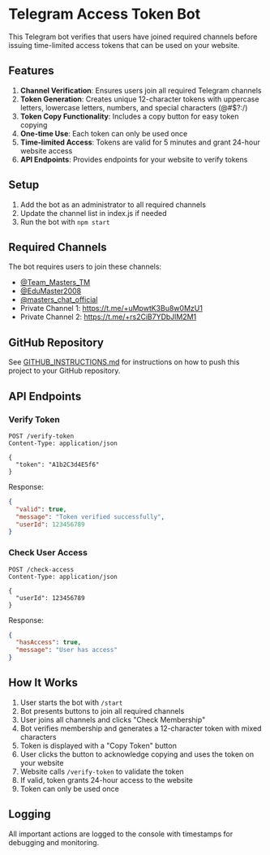 # Telegram Access Token Bot

This Telegram bot verifies that users have joined required channels before issuing time-limited access tokens that can be used on your website.

## Features

1. **Channel Verification**: Ensures users join all required Telegram channels
2. **Token Generation**: Creates unique 12-character tokens with uppercase letters, lowercase letters, numbers, and special characters (@#$?:/)
3. **Token Copy Functionality**: Includes a copy button for easy token copying
4. **One-time Use**: Each token can only be used once
5. **Time-limited Access**: Tokens are valid for 5 minutes and grant 24-hour website access
6. **API Endpoints**: Provides endpoints for your website to verify tokens

## Setup

1. Add the bot as an administrator to all required channels
2. Update the channel list in index.js if needed
3. Run the bot with `npm start`

## Required Channels

The bot requires users to join these channels:
- [@Team_Masters_TM](https://t.me/Team_Masters_TM)
- [@EduMaster2008](https://t.me/EduMaster2008)
- [@masters_chat_official](https://t.me/masters_chat_official)
- Private Channel 1: https://t.me/+uMpwtK3Bu8w0MzU1
- Private Channel 2: https://t.me/+rs2CiB7YDbJlM2M1

## GitHub Repository

See [GITHUB_INSTRUCTIONS.md](GITHUB_INSTRUCTIONS.md) for instructions on how to push this project to your GitHub repository.

## API Endpoints

### Verify Token
```
POST /verify-token
Content-Type: application/json

{
  "token": "A1b2C3d4E5f6"
}
```

Response:
```json
{
  "valid": true,
  "message": "Token verified successfully",
  "userId": 123456789
}
```

### Check User Access
```
POST /check-access
Content-Type: application/json

{
  "userId": 123456789
}
```

Response:
```json
{
  "hasAccess": true,
  "message": "User has access"
}
```

## How It Works

1. User starts the bot with `/start`
2. Bot presents buttons to join all required channels
3. User joins all channels and clicks "Check Membership"
4. Bot verifies membership and generates a 12-character token with mixed characters
5. Token is displayed with a "Copy Token" button
6. User clicks the button to acknowledge copying and uses the token on your website
7. Website calls `/verify-token` to validate the token
8. If valid, token grants 24-hour access to the website
9. Token can only be used once

## Logging

All important actions are logged to the console with timestamps for debugging and monitoring.